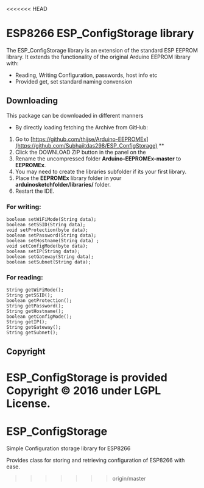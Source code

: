 <<<<<<< HEAD
# ESP8266 ESP_ConfigStorage library 

The ESP_ConfigStorage library is an extension of the standard ESP EEPROM library. It extends the functionality of the original Arduino EEPROM library with:

* Reading, Writing Configuration, passwords, host info etc
* Provided get, set standard naming convension

## Downloading

This package can be downloaded in different manners 


- By directly loading fetching the Archive from GitHub: 
 1. Go to [https://github.com/thijse/Arduino-EEPROMEx](https://github.com/Subhajitdas298/ESP_ConfigStorage)	**
 2. Click the DOWNLOAD ZIP button in the panel on the
 3. Rename the uncompressed folder **Arduino-EEPROMEx-master** to **EEPROMEx**.
 4. You may need to create the libraries subfolder if its your first library.  
 5. Place the **EEPROMEx** library folder in your **arduinosketchfolder/libraries/** folder. 
 5. Restart the IDE.


### For writing:
```
boolean setWiFiMode(String data);
boolean setSSID(String data);
void setProtection(byte data);
boolean setPassword(String data);
boolean setHostname(String data) ;
void setConfigMode(byte data);
boolean setIP(String data);
boolean setGateway(String data);
boolean setSubnet(String data);
```
### For reading:
```
String getWiFiMode();
String getSSID();
boolean getProtection();
String getPassword();
String getHostname();
boolean getConfigMode();
String getIP();
String getGateway();
String getSubnet();
```
## Copyright

ESP_ConfigStorage is provided Copyright © 2016 under LGPL License.
=======
# ESP_ConfigStorage
Simple Configuration storage library for ESP8266

Provides class for storing and retrieving configuration of ESP8266 with ease.
>>>>>>> origin/master
